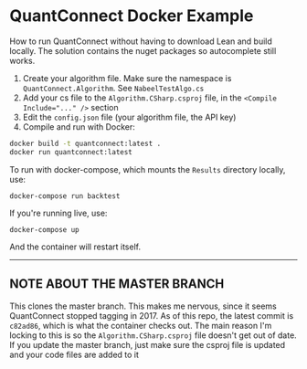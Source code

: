 # QuantConnect Docker Example

How to run QuantConnect without having to download Lean and build locally. The solution contains the nuget
packages so autocomplete still works.

1. Create your algorithm file. Make sure the namespace is `QuantConnect.Algorithm`. See `NabeelTestAlgo.cs`
2. Add your cs file to the `Algorithm.CSharp.csproj` file, in the `<Compile Include="..." />` section
3. Edit the `config.json` file (your algorithm file, the API key)
4. Compile and run with Docker:

```bash
docker build -t quantconnect:latest .
docker run quantconnect:latest
```

To run with docker-compose, which mounts the `Results` directory locally, use:

```
docker-compose run backtest
```

If you're running live, use:

```
docker-compose up
```

And the container will restart itself.

---

## NOTE ABOUT THE MASTER BRANCH

This clones the master branch. This makes me nervous, since it seems QuantConnect stopped tagging in 2017. 
As of this repo, the latest commit is `c82ad86`, which is what the container checks out. The main reason 
I'm locking to this is so the `Algorithm.CSharp.csproj` file doesn't get out of date. If you update the 
master branch, just make sure the csproj file is updated and your code files are added to it
